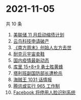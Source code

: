 # 2021-11-05

共 10 条

<!-- BEGIN -->
<!-- 最后更新时间 Fri Nov 05 2021 00:13:25 GMT+0800 (China Standard Time) -->

1. [美联储 11 月启动缩债计划](https://www.zhihu.com/search?q=美联储)
1. [云鸟科技申请破产](https://www.zhihu.com/search?q=云鸟科技)
1. [《南方周末》创始人左方去世](https://www.zhihu.com/search?q=左方)
1. [耐克元宇宙卖鞋](https://www.zhihu.com/search?q=元宇宙)
1. [国内疫情最新动态](https://www.zhihu.com/search?q=国内疫情)
1. [库里 15+8+9 勇士胜黄蜂](https://www.zhihu.com/search?q=勇士)
1. [塔利班副国防部长遭枪杀](https://www.zhihu.com/search?q=塔利班)
1. [海贼王 1031 话情报](https://www.zhihu.com/search?q=海贼王)
1. [腾讯或实行 965 工作制](https://www.zhihu.com/search?q=腾讯加班)
1. [Facebook 将停用人脸识别系统](https://www.zhihu.com/search?q=Facebook)

<!-- END -->
